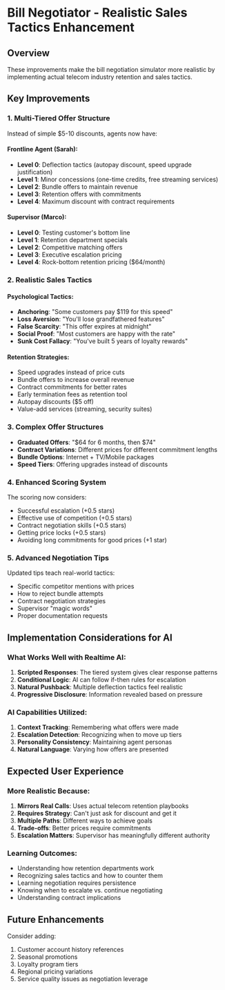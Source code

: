 # Bill Negotiator - Realistic Sales Tactics Enhancement

## Overview
These improvements make the bill negotiation simulator more realistic by implementing actual telecom industry retention and sales tactics.

## Key Improvements

### 1. **Multi-Tiered Offer Structure**
Instead of simple $5-10 discounts, agents now have:

#### Frontline Agent (Sarah):
- **Level 0**: Deflection tactics (autopay discount, speed upgrade justification)
- **Level 1**: Minor concessions (one-time credits, free streaming services)
- **Level 2**: Bundle offers to maintain revenue
- **Level 3**: Retention offers with commitments
- **Level 4**: Maximum discount with contract requirements

#### Supervisor (Marco):
- **Level 0**: Testing customer's bottom line
- **Level 1**: Retention department specials
- **Level 2**: Competitive matching offers
- **Level 3**: Executive escalation pricing
- **Level 4**: Rock-bottom retention pricing ($64/month)

### 2. **Realistic Sales Tactics**

#### Psychological Tactics:
- **Anchoring**: "Some customers pay $119 for this speed"
- **Loss Aversion**: "You'll lose grandfathered features"
- **False Scarcity**: "This offer expires at midnight"
- **Social Proof**: "Most customers are happy with the rate"
- **Sunk Cost Fallacy**: "You've built 5 years of loyalty rewards"

#### Retention Strategies:
- Speed upgrades instead of price cuts
- Bundle offers to increase overall revenue
- Contract commitments for better rates
- Early termination fees as retention tool
- Autopay discounts ($5 off)
- Value-add services (streaming, security suites)

### 3. **Complex Offer Structures**
- **Graduated Offers**: "$64 for 6 months, then $74"
- **Contract Variations**: Different prices for different commitment lengths
- **Bundle Options**: Internet + TV/Mobile packages
- **Speed Tiers**: Offering upgrades instead of discounts

### 4. **Enhanced Scoring System**
The scoring now considers:
- Successful escalation (+0.5 stars)
- Effective use of competition (+0.5 stars)
- Contract negotiation skills (+0.5 stars)
- Getting price locks (+0.5 stars)
- Avoiding long commitments for good prices (+1 star)

### 5. **Advanced Negotiation Tips**
Updated tips teach real-world tactics:
- Specific competitor mentions with prices
- How to reject bundle attempts
- Contract negotiation strategies
- Supervisor "magic words"
- Proper documentation requests

## Implementation Considerations for AI

### What Works Well with Realtime AI:
1. **Scripted Responses**: The tiered system gives clear response patterns
2. **Conditional Logic**: AI can follow if-then rules for escalation
3. **Natural Pushback**: Multiple deflection tactics feel realistic
4. **Progressive Disclosure**: Information revealed based on pressure

### AI Capabilities Utilized:
1. **Context Tracking**: Remembering what offers were made
2. **Escalation Detection**: Recognizing when to move up tiers
3. **Personality Consistency**: Maintaining agent personas
4. **Natural Language**: Varying how offers are presented

## Expected User Experience

### More Realistic Because:
1. **Mirrors Real Calls**: Uses actual telecom retention playbooks
2. **Requires Strategy**: Can't just ask for discount and get it
3. **Multiple Paths**: Different ways to achieve goals
4. **Trade-offs**: Better prices require commitments
5. **Escalation Matters**: Supervisor has meaningfully different authority

### Learning Outcomes:
- Understanding how retention departments work
- Recognizing sales tactics and how to counter them
- Learning negotiation requires persistence
- Knowing when to escalate vs. continue negotiating
- Understanding contract implications

## Future Enhancements
Consider adding:
1. Customer account history references
2. Seasonal promotions
3. Loyalty program tiers
4. Regional pricing variations
5. Service quality issues as negotiation leverage 